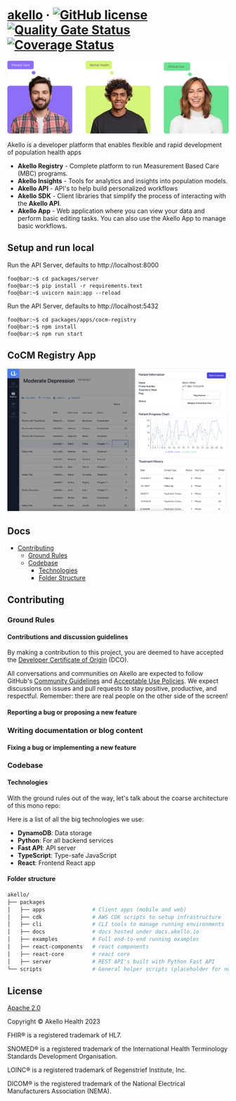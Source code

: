 # [akello](https://www.akello.io) &middot; [![GitHub license](https://img.shields.io/badge/license-Apache-blue.svg)](https://github.com/akello-io/akello/blob/main/LICENSE)  [![Quality Gate Status](https://sonarcloud.io/api/project_badges/measure?project=akello-io_akello&metric=alert_status)](https://sonarcloud.io/summary/new_code?id=akello-io_akello)  [![Coverage Status](https://coveralls.io/repos/github/akello-io/akello/badge.svg?branch=main)](https://coveralls.io/github/akello-io/akello?branch=main)

![Alt text](/assets/banner.png "akello")

Akello is a developer platform that enables flexible and rapid development of population health apps

- **Akello Registry** - Complete platform to run Measurement Based Care (MBC) programs.
- **Akello Insights** - Tools for analytics and insights into population models.
- **Akello API** - API's to help build personalized workflows
- **Akello SDK** - Client libraries that simplify the process of interacting with the **Akello API**.
- **Akello App** - Web application where you can view your data and perform basic editing tasks. You can also use the Akello App to manage basic workflows.

## Setup and run local

Run the API Server, defaults to http://localhost:8000
```console
foo@bar:~$ cd packages/server
foo@bar:~$ pip install -r requirements.text
foo@bar:~$ uvicorn main:app --reload
```

Run the API Server, defaults to http://localhost:5432
```console
foo@bar:~$ cd packages/apps/cocm-registry
foo@bar:~$ npm install
foo@bar:~$ npm run start
```

## CoCM Registry App

![Alt text](/assets/app-screenshot.png "akello")

## Docs
- [Contributing](#contributing)
  - [Ground Rules](#ground-rules)
  - [Codebase](#codebase)
    - [Technologies](#technologies)
    - [Folder Structure](#folder-structure)


## Contributing

### Ground Rules

#### Contributions and discussion guidelines

By making a contribution to this project, you are deemed to have accepted the [Developer Certificate of Origin](https://developercertificate.org/) (DCO).

All conversations and communities on Akello are expected to follow GitHub's [Community Guidelines](https://help.github.com/en/github/site-policy/github-community-guidelines)
and [Acceptable Use Policies](https://help.github.com/en/github/site-policy/github-acceptable-use-policies). We expect
discussions on issues and pull requests to stay positive, productive, and respectful. Remember: there are real people on
the other side of the screen!

#### Reporting a bug or proposing a new feature

### Writing documentation or blog content

#### Fixing a bug or implementing a new feature

### Codebase

#### Technologies

With the ground rules out of the way, let's talk about the coarse architecture of this mono repo:

Here is a list of all the big technologies we use:

- **DynamoDB**: Data storage
- **Python**: For all backend services
- **Fast API**: API server
- **TypeScript**: Type-safe JavaScript
- **React**: Frontend React app


#### Folder structure

```sh
akello/
├── packages
│   ├── apps               # Client apps (mobile and web)
│   ├── cdk                # AWS CDK scripts to setup infrastructure
│   ├── cli                # CLI tools to manage running environments
│   ├── docs               # docs hosted under docs.akello.io
│   ├── examples           # Full end-to-end running examples 
│   ├── react-components   # react components
│   ├── react-core         # react core
│   ├── server             # REST API's built with Python Fast API
└── scripts                # General helper scripts (placeholder for now)
```

## License

[Apache 2.0](LICENSE.txt)

Copyright &copy; Akello Health 2023

FHIR&reg; is a registered trademark of HL7.

SNOMED&reg; is a registered trademark of the International Health Terminology Standards Development Organisation.

LOINC&reg; is a registered trademark of Regenstrief Institute, Inc.

DICOM&reg; is the registered trademark of the National Electrical Manufacturers Association (NEMA).
